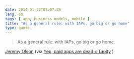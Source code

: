 ```yaml
---
date: 2014-01-22T07:07:28
lang: en
tags: [ app, business models, mobile ]
title: "As a general rule: with IAPs, go big or go home"
type: quote
---
```


> As a general rule: with IAPs, go big or go home.

[Jeremy Olson](http://www.twitter.com/jerols) (via [Yep, paid apps are
dead « Tapity](http://tapity.com/yep-paid-apps-are-dead/) )

